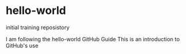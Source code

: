 # hello-world
initial training reposistory

I am following the hello-world GitHub Guide
This is an introduction to GitHub's use
